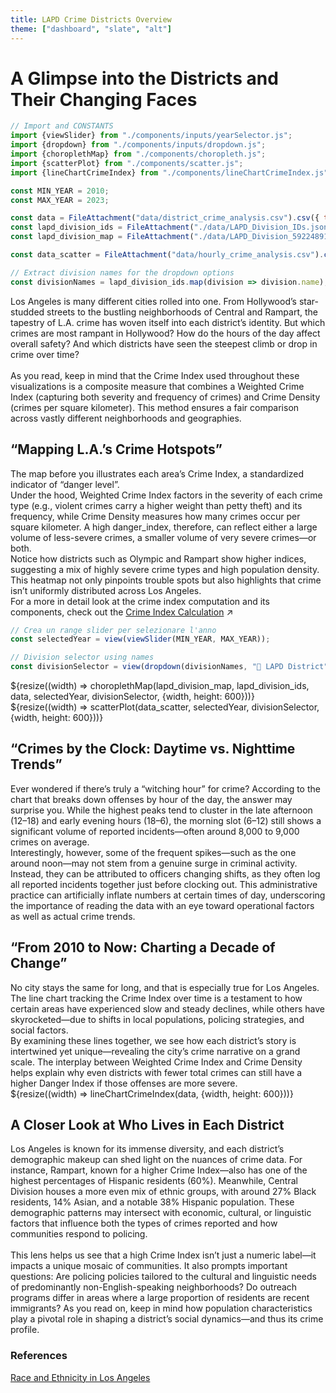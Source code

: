 ```yaml
---
title: LAPD Crime Districts Overview
theme: ["dashboard", "slate", "alt"]
---
```


<!-- CSS Style file reference -->
<link rel="stylesheet" href="style.css">

# A Glimpse into the Districts and Their Changing Faces

```js
// Import and CONSTANTS
import {viewSlider} from "./components/inputs/yearSelector.js";
import {dropdown} from "./components/inputs/dropdown.js";
import {choroplethMap} from "./components/choropleth.js";
import {scatterPlot} from "./components/scatter.js";
import {lineChartCrimeIndex} from "./components/lineChartCrimeIndex.js";

const MIN_YEAR = 2010;
const MAX_YEAR = 2023;
```

```js
const data = FileAttachment("data/district_crime_analysis.csv").csv({ typed: true });
const lapd_division_ids = FileAttachment("./data/LAPD_Division_IDs.json").json();
const lapd_division_map = FileAttachment("./data/LAPD_Division_5922489107755548254.geojson").json();

const data_scatter = FileAttachment("data/hourly_crime_analysis.csv").csv({ typed: true });
```

```js
// Extract division names for the dropdown options
const divisionNames = lapd_division_ids.map(division => division.name);
```

<div class="grid grid-cols-1">
Los Angeles is many different cities rolled into one. From Hollywood’s star-studded streets to the bustling neighborhoods of Central and Rampart, the tapestry of L.A. crime has woven itself into each district’s identity. But which crimes are most rampant in Hollywood? How do the hours of the day affect overall safety? And which districts have seen the steepest climb or drop in crime over time?<br><br>
As you read, keep in mind that the Crime Index used throughout these visualizations is a composite measure that combines a Weighted Crime Index (capturing both severity and frequency of crimes) and Crime Density (crimes per square kilometer). This method ensures a fair comparison across vastly different neighborhoods and geographies.
</div>

## “Mapping L.A.’s Crime Hotspots”

<div class="grid grid-cols-1">
The map before you illustrates each area’s Crime Index, a standardized indicator of “danger level”.<br> Under the hood, Weighted Crime Index factors in the severity of each crime type (e.g., violent crimes carry a higher weight than petty theft) and its frequency, while Crime Density measures how many crimes occur per square kilometer. A high danger_index, therefore, can reflect either a large volume of less-severe crimes, a smaller volume of very severe crimes—or both.<br>
Notice how districts such as Olympic and Rampart show higher indices, suggesting a mix of highly severe crime types and high population density. This heatmap not only pinpoints trouble spots but also highlights that crime isn’t uniformly distributed across Los Angeles.<br>
</div>

<div class="grid grid-cols-1">For a more in detail look at the crime index computation and its components, check out the <a href="https://emulars.github.io/la-crime/dataPreparation#introduction-of-the-crime-relevance-column">Crime Index Calculation<span style="display: inline-block; margin-left: 0.25rem;">↗︎</span></a></div>


<div class="grid grid-cols-2">
  <div class="card">

  ```js
  // Crea un range slider per selezionare l'anno
  const selectedYear = view(viewSlider(MIN_YEAR, MAX_YEAR));
  ```

  </div>
  <div class="card">

  ```js
  // Division selector using names
  const divisionSelector = view(dropdown(divisionNames, "🗾 LAPD District"));
  ```

  </div>
</div>

<div class="grid grid-cols-2">
  <div class="card">
    ${resize((width) => choroplethMap(lapd_division_map, lapd_division_ids, data, selectedYear, divisionSelector, {width, height: 600}))}
  </div>
  <div class="card">${resize((width) => scatterPlot(data_scatter, selectedYear, divisionSelector, {width, height: 600}))}</div>
</div>

## “Crimes by the Clock: Daytime vs. Nighttime Trends”

<div class="grid grid-cols-1">
Ever wondered if there’s truly a “witching hour” for crime? According to the chart that breaks down offenses by hour of the day, the answer may surprise you. While the highest peaks tend to cluster in the late afternoon (12–18) and early evening hours (18–6), the morning slot (6–12) still shows a significant volume of reported incidents—often around 8,000 to 9,000 crimes on average.<br>
Interestingly, however, some of the frequent spikes—such as the one around noon—may not stem from a genuine surge in criminal activity. Instead, they can be attributed to officers changing shifts, as they often log all reported incidents together just before clocking out. This administrative practice can artificially inflate numbers at certain times of day, underscoring the importance of reading the data with an eye toward operational factors as well as actual crime trends.
</div>

## “From 2010 to Now: Charting a Decade of Change”

<div class="grid grid-cols-1">
No city stays the same for long, and that is especially true for Los Angeles. The line chart tracking the Crime Index over time is a testament to how certain areas have experienced slow and steady declines, while others have skyrocketed—due to shifts in local populations, policing strategies, and social factors.<br>
By examining these lines together, we see how each district’s story is intertwined yet unique—revealing the city’s crime narrative on a grand scale. The interplay between Weighted Crime Index and Crime Density helps explain why even districts with fewer total crimes can still have a higher Danger Index if those offenses are more severe.
</div>

<div class="grid grid-cols-1">
  <div class="card">${resize((width) => lineChartCrimeIndex(data, {width, height: 600}))}</div>
</div>

## A Closer Look at Who Lives in Each District

<div class="grid grid-cols-1"> Los Angeles is known for its immense diversity, and each district’s demographic makeup can shed light on the nuances of crime data. For instance, Rampart, known for a higher Crime Index—also has one of the highest percentages of Hispanic residents (60%). Meanwhile, Central Division houses a more even mix of ethnic groups, with around 27% Black residents, 14% Asian, and a notable 38% Hispanic population. These demographic patterns may intersect with economic, cultural, or linguistic factors that influence both the types of crimes reported and how communities respond to policing.<br><br> This lens helps us see that a high Crime Index isn’t just a numeric label—it impacts a unique mosaic of communities. It also prompts important questions: Are policing policies tailored to the cultural and linguistic needs of predominantly non-English-speaking neighborhoods? Do outreach programs differ in areas where a large proportion of residents are recent immigrants? As you read on, keep in mind how population characteristics play a pivotal role in shaping a district’s social dynamics—and thus its crime profile. </div>

### References

[Race and Ethnicity in Los Angeles](https://statisticalatlas.com/place/California/Los-Angeles/Race-and-Ethnicity)
